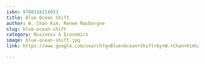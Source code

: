 ```yaml
---
isbn: 9780316314053
title: Blue Ocean Shift
author: W. Chan Kim, Renee Mauborgne
slug: blue-ocean-shift
category: Business & Economics
image: blue-ocean-shift.jpg
link: https://www.google.com/search?q=Blue+Ocean+Shift+by+W.+Chan+Kim%2C+Renee+Mauborgne

---
```

